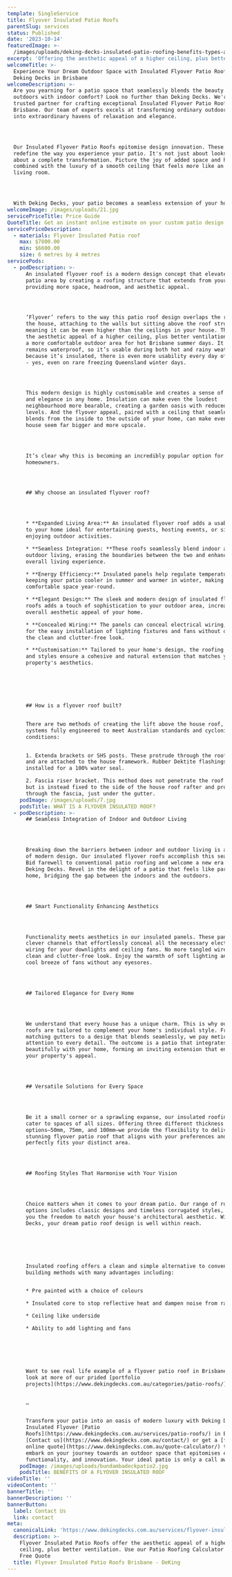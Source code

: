 ```yaml
---
template: SingleService
title: Flyover Insulated Patio Roofs
parentSlug: services
status: Published
date: '2023-10-14'
featuredImage: >-
  /images/uploads/deking-decks-insulated-patio-roofing-benefits-types-and-materials.jpg
excerpt: 'Offering the aesthetic appeal of a higher ceiling, plus better ventilation'
welcomeTitle: >-
  Experience Your Dream Outdoor Space with Insulated Flyover Patio Roofs by
  Deking Decks in Brisbane
welcomeDescription: >-
  Are you yearning for a patio space that seamlessly blends the beauty of the
  outdoors with indoor comfort? Look no further than Deking Decks. We're your
  trusted partner for crafting exceptional Insulated Flyover Patio Roofs in
  Brisbane. Our team of experts excels at transforming ordinary outdoor spaces
  into extraordinary havens of relaxation and elegance.




  Our Insulated Flyover Patio Roofs epitomise design innovation. These roofs
  redefine the way you experience your patio. It's not just about looks—it's
  about a complete transformation. Picture the joy of added space and headroom
  combined with the luxury of a smooth ceiling that feels more like an indoor
  living room. 




  With Deking Decks, your patio becomes a seamless extension of your home.
welcomeImage: /images/uploads/21.jpg
servicePriceTitle: Price Guide
QuoteTitle: Get an instant online estimate on your custom patio design
servicePriceDescription:
  - materials: Flyover Insulated Patio roof
    max: $7800.00
    min: $6600.00
    size: 6 metres by 4 metres
servicePods:
  - podDescription: >-
      An insulated flyover roof is a modern design concept that elevates your
      patio area by creating a roofing structure that extends from your home,
      providing more space, headroom, and aesthetic appeal.




      ‘Flyover’ refers to the way this patio roof design overlaps the roof of
      the house, attaching to the walls but sitting above the roof structure,
      meaning it can be even higher than the ceilings in your house. This offers
      the aesthetic appeal of a higher ceiling, plus better ventilation, meaning
      a more comfortable outdoor area for hot Brisbane summer days. It also
      remains waterproof, so it’s usable during both hot and rainy weather. And,
      because it’s insulated, there is even more usability every day of the year
      - yes, even on rare freezing Queensland winter days. 




      This modern design is highly customisable and creates a sense of luxury
      and elegance in any home. Insulation can make even the loudest
      neighbourhood more bearable, creating a garden oasis with reduced noise
      levels. And the flyover appeal, paired with a ceiling that seamlessly
      blends from the inside to the outside of your home, can make even a small
      house seem far bigger and more upscale. 




      It’s clear why this is becoming an incredibly popular option for
      homeowners. 




      ## Why choose an insulated flyover roof?




      * **Expanded Living Area:** An insulated flyover roof adds a usable space
      to your home ideal for entertaining guests, hosting events, or simply
      enjoying outdoor activities.

      * **Seamless Integration: **These roofs seamlessly blend indoor and
      outdoor living, erasing the boundaries between the two and enhancing your
      overall living experience.

      * **Energy Efficiency:** Insulated panels help regulate temperature,
      keeping your patio cooler in summer and warmer in winter, making it a
      comfortable space year-round.

      * **Elegant Design:** The sleek and modern design of insulated flyover
      roofs adds a touch of sophistication to your outdoor area, increasing the
      overall aesthetic appeal of your home.

      * **Concealed Wiring:** The panels can conceal electrical wiring, allowing
      for the easy installation of lighting fixtures and fans without disrupting
      the clean and clutter-free look.

      * **Customisation:** Tailored to your home's design, the roofing options
      and styles ensure a cohesive and natural extension that matches your
      property's aesthetics.






      ## How is a flyover roof built?


      There are two methods of creating the lift above the house roof, with both
      systems fully engineered to meet Australian standards and cyclonic
      conditions:


      1. Extenda brackets or SHS posts. These protrude through the roof surface
      and are attached to the house framework. Rubber Dektite flashings are then
      installed for a 100% water seal.

      2. Fascia riser bracket. This method does not penetrate the roof surface
      but is instead fixed to the side of the house roof rafter and protrudes
      through the fascia, just under the gutter.
    podImage: /images/uploads/7.jpg
    podsTitle: WHAT IS A FLYOVER INSULATED ROOF?
  - podDescription: >-
      ## Seamless Integration of Indoor and Outdoor Living




      Breaking down the barriers between indoor and outdoor living is a hallmark
      of modern design. Our insulated flyover roofs accomplish this seamlessly.
      Bid farewell to conventional patio roofing and welcome a new era with
      Deking Decks. Revel in the delight of a patio that feels like part of your
      home, bridging the gap between the indoors and the outdoors.




      ## Smart Functionality Enhancing Aesthetics




      Functionality meets aesthetics in our insulated panels. These panels house
      clever channels that effortlessly conceal all the necessary electrical
      wiring for your downlights and ceiling fans. No more tangled wires, just a
      clean and clutter-free look. Enjoy the warmth of soft lighting and the
      cool breeze of fans without any eyesores.




      ## Tailored Elegance for Every Home




      We understand that every house has a unique charm. This is why our flyover
      roofs are tailored to complement your home's individual style. From
      matching gutters to a design that blends seamlessly, we pay meticulous
      attention to every detail. The outcome is a patio that integrates
      beautifully with your home, forming an inviting extension that enhances
      your property's appeal.




      ## Versatile Solutions for Every Space




      Be it a small corner or a sprawling expanse, our insulated roofing panels
      cater to spaces of all sizes. Offering three different thickness
      options—50mm, 75mm, and 100mm—we provide the flexibility to deliver a
      stunning flyover patio roof that aligns with your preferences and
      perfectly fits your distinct area.




      ## Roofing Styles That Harmonise with Your Vision




      Choice matters when it comes to your dream patio. Our range of roofing
      options includes classic designs and timeless corrugated styles, granting
      you the freedom to match your house's architectural aesthetic. With Deking
      Decks, your dream patio roof design is well within reach.






      Insulated roofing offers a clean and simple alternative to conventional
      building methods with many advantages including:


      * Pre painted with a choice of colours

      * Insulated core to stop reflective heat and dampen noise from rain.

      * Ceiling like underside

      * Ability to add lighting and fans






      Want to see real life example of a flyover patio roof in Brisbane? Take a
      look at more of our prided [portfolio
      projects](https://www.dekingdecks.com.au/categories/patio-roofs/). 


      …


      Transform your patio into an oasis of modern luxury with Deking Decks'
      Insulated Flyover [Patio
      Roofs](https://www.dekingdecks.com.au/services/patio-roofs/) in Brisbane.
      [Contact us](https://www.dekingdecks.com.au/contact/) or get a [free
      online quote](https://www.dekingdecks.com.au/quote-calculator/) today to
      embark on your journey towards an outdoor space that epitomises elegance,
      functionality, and innovation. Your ideal patio is only a call away!
    podImage: /images/uploads/bundambadeckpatio2.jpg
    podsTitle: BENEFITS OF A FLYOVER INSULATED ROOF
videoTitle: ''
videoContent: ''
bannerTitle: ''
bannerDescription: ''
bannerButton:
  label: Contact Us
  link: contact
meta:
  canonicalLink: 'https://www.dekingdecks.com.au/services/flyover-insulated-patio-roofs/'
  description: >-
    Flyover Insulated Patio Roofs offer the aesthetic appeal of a higher
    ceiling, plus better ventilation. Use our Patio Roofing Calculator for a
    Free Quote
  title: Flyover Insulated Patio Roofs Brisbane - DeKing
---
```


